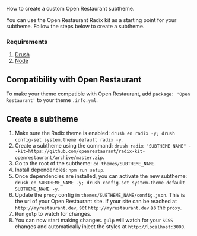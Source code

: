 How to create a custom Open Restaurant subtheme.

You can use the Open Restaurant Radix kit as a starting point for your subtheme. Follow the steps below to create a subtheme.

### Requirements

1. [Drush](http://drush.org)
2. [Node](https://nodejs.org)

## Compatibility with Open Restaurant
To make your theme compatible with Open Restaurant, add `package: 'Open Restaurant'` to your theme `.info.yml`.

## Create a subtheme

1. Make sure the Radix theme is enabled: `drush en radix -y; drush config-set system.theme default radix -y`.
2. Create a subtheme using the command: `drush radix "SUBTHEME NAME" --kit=https://github.com/openrestaurant/radix-kit-openrestaurant/archive/master.zip`.
3. Go to the root of the subtheme: `cd themes/SUBTHEME_NAME`.
4. Install dependencies: `npm run setup`.
5. Once dependencies are installed, you can activate the new subtheme: `drush en SUBTHEME_NAME -y; drush config-set system.theme default SUBTHEME_NAME -y`.
6. Update the `proxy` config in `themes/SUBTHEME_NAME/config.json`. This is the url of your Open Restaurant site. If your site can be reached at `http://myrestaurant.dev`, set `http://myrestaurant.dev` as the `proxy`.
7. Run `gulp` to watch for changes.
8. You can now start making changes. `gulp` will watch for your `SCSS` changes and automatically inject the styles at `http://localhost:3000`.
